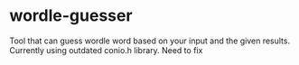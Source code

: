 # wordle-guesser

Tool that can guess wordle word based on your input and the given results.
Currently using outdated conio.h library. Need to fix
